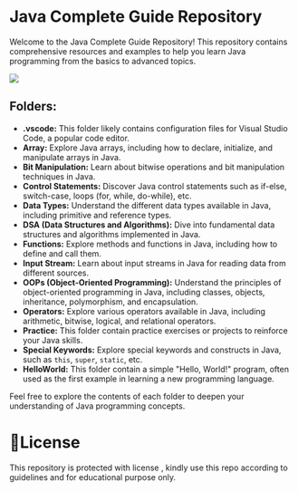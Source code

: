 <!DOCTYPE html>
<html lang="en">
<head>
    
</head>
<body>

<h1>Java Complete Guide Repository</h1>
<p>Welcome to the Java Complete Guide Repository! This repository contains comprehensive resources and examples to help you learn Java programming from the basics to advanced topics.</p>
<img src = "https://1000logos.net/wp-content/uploads/2020/09/Java-Logo.png">
<h2>Folders:</h2>
<ul>
    <li><strong>.vscode:</strong> This folder likely contains configuration files for Visual Studio Code, a popular code editor.</li>
    <li><strong>Array:</strong> Explore Java arrays, including how to declare, initialize, and manipulate arrays in Java.</li>
    <li><strong>Bit Manipulation:</strong> Learn about bitwise operations and bit manipulation techniques in Java.</li>
    <li><strong>Control Statements:</strong> Discover Java control statements such as if-else, switch-case, loops (for, while, do-while), etc.</li>
    <li><strong>Data Types:</strong> Understand the different data types available in Java, including primitive and reference types.</li>
    <li><strong>DSA (Data Structures and Algorithms):</strong> Dive into fundamental data structures and algorithms implemented in Java.</li>
    <li><strong>Functions:</strong> Explore methods and functions in Java, including how to define and call them.</li>
    <li><strong>Input Stream:</strong> Learn about input streams in Java for reading data from different sources.</li>
    <li><strong>OOPs (Object-Oriented Programming):</strong> Understand the principles of object-oriented programming in Java, including classes, objects, inheritance, polymorphism, and encapsulation.</li>
    <li><strong>Operators:</strong> Explore various operators available in Java, including arithmetic, bitwise, logical, and relational operators.</li>
    <li><strong>Practice:</strong> This folder contain practice exercises or projects to reinforce your Java skills.</li>
    <li><strong>Special Keywords:</strong> Explore special keywords and constructs in Java, such as <code>this</code>, <code>super</code>, <code>static</code>, etc.</li>
    <li><strong>HelloWorld:</strong> This folder contain a simple "Hello, World!" program, often used as the first example in learning a new programming language.</li>
</ul>

<p>Feel free to explore the contents of each folder to deepen your understanding of Java programming concepts.</p>

</body>
</html>

# 📜License
This repository is protected with license , kindly use this repo according to guidelines and for educational purpose only.
